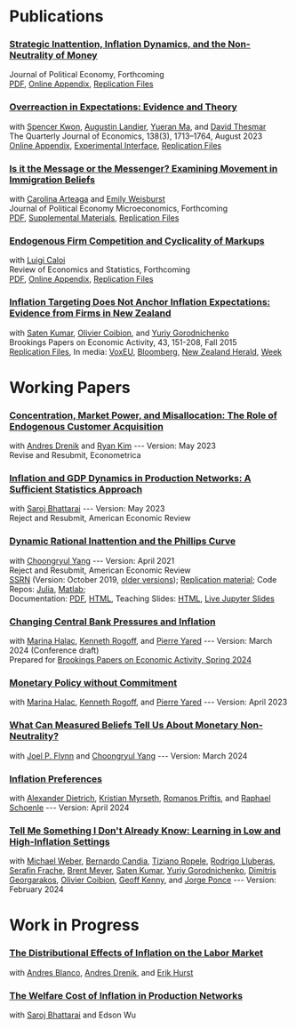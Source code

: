 # Publications

### [<i class="fa fa-book" aria-hidden="true"></i> Strategic Inattention, Inflation Dynamics, and the Non-Neutrality of Money](https://doi.org/10.1086/730201)<br />
<span class=journal>Journal of Political Economy</span>, Forthcoming<br />
[PDF](/strategic_inattention.pdf), [Online Appendix](/strategic_inattention_appendix.pdf), [Replication Files](https://doi.org/10.7910/DVN/AO6C85)<br />

### [<i class="fa fa-book" aria-hidden="true"></i> Overreaction in Expectations: Evidence and Theory](https://doi.org/10.1093/qje/qjad009)
with [Spencer Kwon](https://www.hbs.edu/faculty/Pages/profile.aspx?facId=1069369), [Augustin Landier](https://sites.google.com/site/augustinlandier/), [Yueran Ma](https://voices.uchicago.edu/yueranma/), and [David Thesmar](https://mitsloan.mit.edu/faculty/directory/david-thesmar)<br />
<span class=journal>The Quarterly Journal of Economics</span>, 138(3), 1713–1764, August 2023<br />
[Online Appendix](/aklmt_overreaction_appendix.pdf), [Experimental Interface](https://github.com/forecast-research/interface), [Replication Files](https://doi.org/10.7910/DVN/3Q6BHC)<br/>

### [<i class="fa fa-book" aria-hidden="true"></i> Is it the Message or the Messenger? Examining Movement in Immigration Beliefs](https://doi.org/10.1086/728365) <br /> 
with [Carolina Arteaga](http://www.carolinaarteaga.com/) and [Emily Weisburst](https://sites.google.com/site/emilyweisburst/home?authuser=0) <br />
<span class=journal>Journal of Political Economy Microeconomics</span>, Forthcoming <br />
[PDF](/aaw_persuasion.pdf), [Supplemental Materials](/aaw_persuasion_supplemental.pdf), [Replication Files](https://doi.org/10.7910/DVN/8DM8KG) <br />


### [<i class="fa fa-book" aria-hidden="true"></i> Endogenous Firm Competition and Cyclicality of Markups](https://doi.org/10.1162/rest_a_01281)<br/>
with [Luigi Caloi](https://econ.columbia.edu/econpeople/luigi-beneduci-caloi/)<br />
<span class=journal>Review of Economics and Statistics</span>, Forthcoming<br />
[PDF](/ac_markup_cyclicality/ac_markups.pdf), [Online Appendix](/ac_markup_cyclicality/ac_online_appendix.pdf), [Replication Files](https://dataverse.harvard.edu/dataset.xhtml?persistentId=doi:10.7910/DVN/MM6ZCV)<br/>

### [<i class="fa fa-book" aria-hidden="true"></i> Inflation Targeting Does Not Anchor Inflation Expectations: Evidence from Firms in New Zealand](https://www.brookings.edu/wp-content/uploads/2015/09/KumarTextFall15BPEA.pdf)
with [Saten Kumar](http://www.aut.ac.nz/profiles/saten-kumar), [Olivier Coibion](https://sites.google.com/site/ocoibion/), and [Yuriy Gorodnichenko](http://eml.berkeley.edu/~ygorodni/) <br />
<span class=journal>Brookings Papers on Economic Activity</span>, 43, 151-208, Fall 2015<br />
[Replication Files](/KACG_replication_files.zip), 
In media: [VoxEU](http://www.voxeu.org/article/inflation-targeting-and-expectations),
                [Bloomberg](http://www.bloomberg.com/news/articles/2015-09-10/this-new-study-questions-a-key-assumption-central-bankers-make-about-themselves),
                [New Zealand Herald](http://m.nzherald.co.nz/business/news/article.cfm?c_id=3&objectid=11511461),
                [Week](http://theweek.com/speedreads/576720/americans-know-nothing-about-money-because-theyre-busy-googling-puppies) <br />

# Working Papers

### [<i class="fas fa-file-alt" aria-hidden="true"></i> Concentration, Market Power, and Misallocation: The Role of Endogenous Customer Acquisition](/adk_concentration.pdf)
with [Andres Drenik](http://www.andresdrenik.com) and [Ryan Kim](https://sites.google.com/site/ryansungryongkim/) --- Version: May 2023 <br />
Revise and Resubmit, <span class=journal> Econometrica </span><br />

### [<i class="fas fa-file-alt" aria-hidden="true"></i> Inflation and GDP Dynamics in Production Networks: A Sufficient Statistics Approach](/ab_inflation_networks.pdf)
with [Saroj Bhattarai](https://sites.google.com/site/bhattaraisaroj/) --- Version: May 2023 <br />
Reject and Resubmit, <span class=journal>American Economic Review</span> <br />

### [<i class="fas fa-file-alt" aria-hidden="true"></i> Dynamic Rational Inattention and the Phillips Curve](/dynamic_inattention/draft_2021_04.pdf) <br />
with [Choongryul Yang](https://choongryulyang.github.io/) --- Version: April 2021 <br />
Reject and Resubmit, <span class=journal>American Economic Review</span> <br />
[SSRN](https://papers.ssrn.com/sol3/papers.cfm?abstract_id=3465793) (Version: October 2019, [older versions](/dynamic_inattention/));
[Replication material](https://afrouzi.com/DRIPs.jl/dev/examples/ex6_ay2020/ex6_Afrouzi_Yang_2020/);
Code Repos:
    [Julia](http://github.com/afrouzi/DRIPs.jl),
    [Matlab](https://github.com/choongryulyang/DRIPs.m);<br/>
Documentation: [PDF](/dynamic_inattention/manual.pdf), [HTML](http://afrouzi.github.io/DRIPs.jl/dev/), Teaching Slides: [HTML](/DRIPs_slides.html), [Live Jupyter Slides](https://mybinder.org/v2/gh/afrouzi/DRIPs-slides/master?filepath=intro_slides.ipynb) <br />

### [<i class="fas fa-file-alt" aria-hidden="true"></i> Changing Central Bank Pressures and Inflation](https://www.brookings.edu/wp-content/uploads/2024/03/4_Afrouzi-et-al_unembargoed.pdf)
with [Marina Halac](https://sites.google.com/view/marinahalac), [Kenneth Rogoff](https://scholar.harvard.edu/rogoff/home), and [Pierre Yared](https://www0.gsb.columbia.edu/faculty/pyared/) --- Version: March 2024 (Conference draft) <br />
Prepared for <span class=journal>[Brookings Papers on Economic Activity, Spring 2024](https://www.brookings.edu/articles/changing-central-bank-pressures-and-inflation/)</span> <br />

### [<i class="fas fa-file-alt" aria-hidden="true"></i> Monetary Policy without Commitment](/ahry_mpwc.pdf)
with [Marina Halac](https://sites.google.com/view/marinahalac), [Kenneth Rogoff](https://scholar.harvard.edu/rogoff/home), and [Pierre Yared](https://www0.gsb.columbia.edu/faculty/pyared/) --- Version: April 2023 <br />

### [<i class="fas fa-file-alt" aria-hidden="true"></i> What Can Measured Beliefs Tell Us About Monetary Non-Neutrality?](/afy_selection.pdf)
with [Joel P. Flynn](https://joelflynn.com) and [Choongryul Yang](https://choongryulyang.github.io/) --- Version: March 2024

### [<i class="fas fa-file-alt" aria-hidden="true"></i> Inflation Preferences](/admps_preferences.pdf) 
with [Alexander Dietrich](https://sites.google.com/view/alexanderdietrich), [Kristian Myrseth](https://sites.google.com/site/kmyrseth2/Myrseth), [Romanos Priftis](https://sites.google.com/site/romanospriftis/home), and [Raphael Schoenle](https://people.brandeis.edu/~schoenle/) --- Version: April 2024

### [<i class="fas fa-file-alt" aria-hidden="true"></i> Tell Me Something I Don't Already Know: Learning in Low and High-Inflation Settings](/wetal_tellme.pdf)
with  [Michael Weber](http://faculty.chicagobooth.edu/michael.weber/), [Bernardo Candia](https://www.bernardocandia.com/), [Tiziano Ropele](https://ideas.repec.org/f/pro704.html), [Rodrigo Lluberas](https://www.linkedin.com/in/rodrigo-lluberas-583a8a54/?originalSubdomain=uy), [Serafin Frache](https://www.serafin-frache.com/), [Brent Meyer](https://www.atlantafed.org/research/economists/meyer-brent), [Saten Kumar](https://www.satenkumar.com/), [Yuriy Gorodnichenko](http://emlab.berkeley.edu/~ygorodni/index.htm), [Dimitris Georgarakos](https://www.ecb.europa.eu/pub/research/authors/profiles/dimitris-georgarakos.en.html), [Olivier Coibion](https://sites.google.com/site/ocoibion/), [Geoff Kenny](https://www.ecb.europa.eu/pub/research/authors/profiles/geoff-kenny.en.html), and [Jorge Ponce](https://jorgeponce.wordpress.com/) --- Version: February 2024

# Work in Progress
### [<i class="fa fa-pencil-alt" aria-hidden="true"></i> The Distributional Effects of Inflation on the Labor Market](/abdh_slides.pdf) 
with [Andres Blanco](https://www.andresjblanco.com/), [Andres Drenik](http://www.andresdrenik.com), and [Erik Hurst](https://erikhurst.com)

### [<i class="fa fa-pencil-alt" aria-hidden="true"></i> The Welfare Cost of Inflation in Production Networks](/abw_slides.pdf) 
with [Saroj Bhattarai](https://sites.google.com/site/bhattaraisaroj/) and Edson Wu